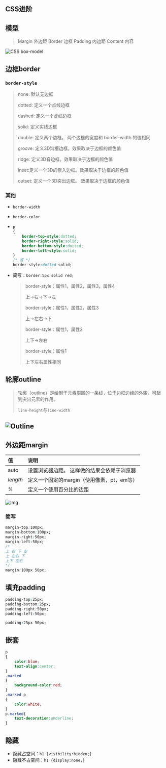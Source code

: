 <!-- 
title: 11-CSS进阶
sort: 
--> 
## CSS进阶

## 模型

> Margin	外边距
> Border	边框
> Padding	内边距
> Content	内容

![CSS box-model](https://www.runoob.com/images/box-model.gif)

## 边框border

### `border-style`

> none: 默认无边框
>
> dotted: 定义一个点线边框
>
> dashed: 定义一个虚线边框
>
> solid: 定义实线边框
>
> double: 定义两个边框。 两个边框的宽度和 border-width 的值相同
>
> groove: 定义3D沟槽边框。效果取决于边框的颜色值
>
> ridge: 定义3D脊边框。效果取决于边框的颜色值
>
> inset:定义一个3D的嵌入边框。效果取决于边框的颜色值
>
> outset: 定义一个3D突出边框。 效果取决于边框的颜色值

### 其他

- `border-width`

- `border-color`

- ```css
  p
  {
      border-top-style:dotted;
      border-right-style:solid;
      border-bottom-style:dotted;
      border-left-style:solid;
  }
  /* 或 */
  border-style:dotted solid;
  ```

- 简写：`border:5px solid red;`

  > border-style：属性1，属性2，属性3，属性4
  >
  > 上->右->下->左
  >
  > border-style：属性1，属性2，属性3
  >
  > 上->左右->下
  >
  > border-style：属性1，属性2
  >
  > 上下->左右
  >
  > border-style：属性1
  >
  > 上下左右属性相同

## 轮廓outline

> 轮廓（outline）是绘制于元素周围的一条线，位于边框边缘的外围，可起到突出元素的作用。
>
> `line-height`与`line-width`

## ![Outline](https://www.runoob.com/images/box_outline.gif)

## 外边距margin

| 值       | 说明                                        |
| :------- | :------------------------------------------ |
| auto     | 设置浏览器边距。 这样做的结果会依赖于浏览器 |
| *length* | 定义一个固定的margin（使用像素，pt，em等）  |
| *%*      | 定义一个使用百分比的边距                    |

![img](https://www.runoob.com/wp-content/uploads/2013/08/VlwVi.png)

### 简写

```css
margin-top:100px;
margin-bottom:100px;
margin-right:50px;
margin-left:50px;
/* 
上 右 下 左 
上 左右 下
上下 左右
*/
margin:100px 50px;
```

## 填充padding

```css
padding-top:25px;
padding-bottom:25px;
padding-right:50px;
padding-left:50px;

padding:25px 50px;
```

## 嵌套

```css
p
{
    color:blue;
    text-align:center;
}
.marked
{
    background-color:red;
}
.marked p
{
    color:white;
}
p.marked{
    text-decoration:underline;
}
```

## 隐藏

- 隐藏占空间：`h1 {visibility:hidden;}`
- 隐藏不占空间：`h1 {display:none;}`

